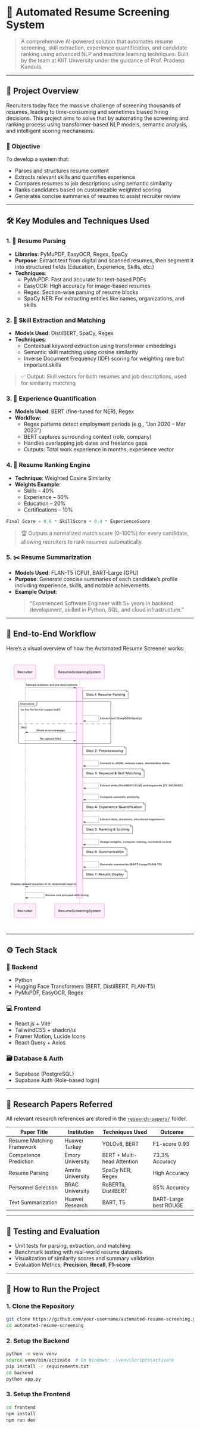 # 🤖 Automated Resume Screening System

> A comprehensive AI-powered solution that automates resume screening, skill extraction, experience quantification, and candidate ranking using advanced NLP and machine learning techniques. Built by the team at KIIT University under the guidance of Prof. Pradeep Kandula.

---

## 🧠 Project Overview

Recruiters today face the massive challenge of screening thousands of resumes, leading to time-consuming and sometimes biased hiring decisions. This project aims to solve that by automating the screening and ranking process using transformer-based NLP models, semantic analysis, and intelligent scoring mechanisms.

### 🎯 Objective

To develop a system that:
- Parses and structures resume content
- Extracts relevant skills and quantifies experience
- Compares resumes to job descriptions using semantic similarity
- Ranks candidates based on customizable weighted scoring
- Generates concise summaries of resumes to assist recruiter review

---

## 🛠️ Key Modules and Techniques Used

### 1. 📄 Resume Parsing
- **Libraries**: PyMuPDF, EasyOCR, Regex, SpaCy  
- **Purpose**: Extract text from digital and scanned resumes, then segment it into structured fields (Education, Experience, Skills, etc.)  
- **Techniques**:
  - PyMuPDF: Fast and accurate for text-based PDFs
  - EasyOCR: High accuracy for image-based resumes
  - Regex: Section-wise parsing of resume blocks
  - SpaCy NER: For extracting entities like names, organizations, and skills

### 2. 🧠 Skill Extraction and Matching
- **Models Used**: DistilBERT, SpaCy, Regex  
- **Techniques**:
  - Contextual keyword extraction using transformer embeddings
  - Semantic skill matching using cosine similarity
  - Inverse Document Frequency (IDF) scoring for weighting rare but important skills  
> ✅ Output: Skill vectors for both resumes and job descriptions, used for similarity matching

### 3. 🧾 Experience Quantification
- **Models Used**: BERT (fine-tuned for NER), Regex  
- **Workflow**:
  - Regex patterns detect employment periods (e.g., "Jan 2020 – Mar 2023")
  - BERT captures surrounding context (role, company)
  - Handles overlapping job dates and freelance gaps
  - Outputs: Total work experience in months, experience vector

### 4. 🧮 Resume Ranking Engine
- **Technique**: Weighted Cosine Similarity  
- **Weights Example**:  
  - Skills – 40%  
  - Experience – 30%  
  - Education – 20%  
  - Certifications – 10%  

```python
Final Score = 0.6 * SkillScore + 0.4 * ExperienceScore
```

> 🏆 Outputs a normalized match score (0–100%) for every candidate, allowing recruiters to rank resumes automatically.

### 5. ✂️ Resume Summarization
- **Models Used**: FLAN-T5 (CPU), BART-Large (GPU)  
- **Purpose**: Generate concise summaries of each candidate’s profile including experience, skills, and notable achievements.  
- **Example Output**:  
  > “Experienced Software Engineer with 5+ years in backend development, skilled in Python, SQL, and cloud infrastructure.”

---

## 🔁 End-to-End Workflow

Here’s a visual overview of how the Automated Resume Screener works:

![Workflow Diagram](./workflow)

---

## ⚙️ Tech Stack

### 🔧 Backend
- Python   
- Hugging Face Transformers (BERT, DistilBERT, FLAN-T5)  
- PyMuPDF, EasyOCR, Regex  

### 💻 Frontend
- React.js + Vite  
- TailwindCSS + shadcn/ui  
- Framer Motion, Lucide Icons  
- React Query + Axios  

### 🗃️ Database & Auth
- Supabase (PostgreSQL)  
- Supabase Auth (Role-based login)   

---

## 📑 Research Papers Referred

All relevant research references are stored in the [`research-papers/`](./research-papers/) folder.

| Paper Title | Institution | Techniques Used | Outcome |
|-------------|-------------|-----------------|---------|
| Resume Matching Framework | Huawei Turkey | YOLOv8, BERT | F1-score 0.93 |
| Competence Prediction | Emory University | BERT + Multi-head Attention | 73.3% Accuracy |
| Resume Parsing | Amrita University | SpaCy NER, Regex | High Accuracy |
| Personnel Selection | BRAC University | RoBERTa, DistilBERT | 85% Accuracy |
| Text Summarization | Huawei Research | BART, T5 | BART-Large best ROUGE |

---

## 🧪 Testing and Evaluation

- Unit tests for parsing, extraction, and matching  
- Benchmark testing with real-world resume datasets  
- Visualization of similarity scores and summary validation  
- Evaluation Metrics: **Precision**, **Recall**, **F1-score**

---

## 🚀 How to Run the Project

### 1. Clone the Repository
```bash
git clone https://github.com/your-username/automated-resume-screening.git
cd automated-resume-screening
```

### 2. Setup the Backend
```bash
python -m venv venv
source venv/bin/activate  # On Windows: .\venv\Scripts\activate
pip install -r requirements.txt
cd backend
python app.py
```

### 3. Setup the Frontend
```bash
cd frontend
npm install
npm run dev
```


 
